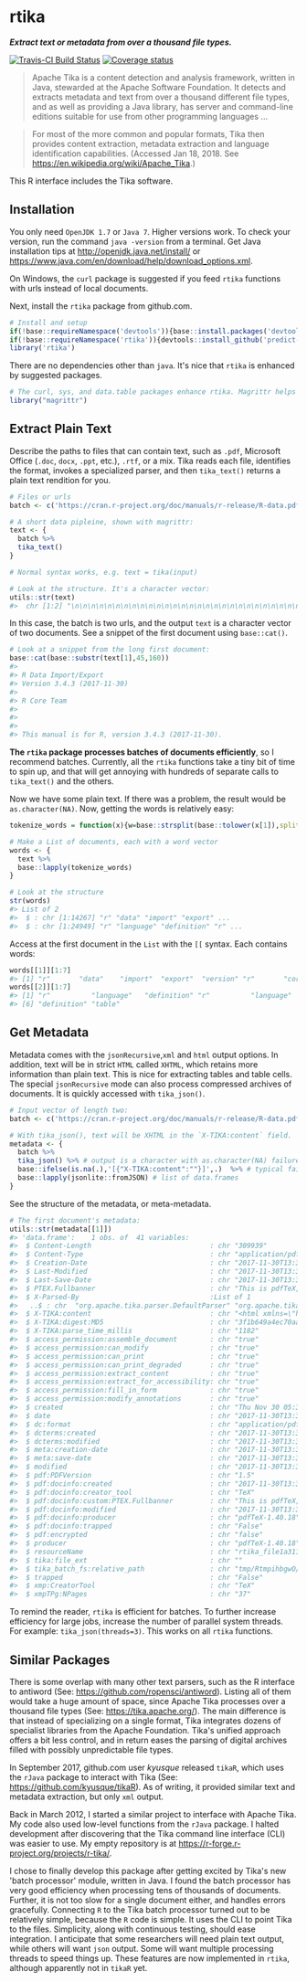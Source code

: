 
rtika
=====

***Extract text or metadata from over a thousand file types.***

[![Travis-CI Build Status](https://travis-ci.org/predict-r/rtika.svg?branch=master)](https://travis-ci.org/predict-r/rtika) [![Coverage status](https://codecov.io/gh/predict-r/rtika/branch/master/graph/badge.svg)](https://codecov.io/github/predict-r/rtika?branch=master)

> Apache Tika is a content detection and analysis framework, written in Java, stewarded at the Apache Software Foundation. It detects and extracts metadata and text from over a thousand different file types, and as well as providing a Java library, has server and command-line editions suitable for use from other programming languages ...

> For most of the more common and popular formats, Tika then provides content extraction, metadata extraction and language identification capabilities. (Accessed Jan 18, 2018. See <https://en.wikipedia.org/wiki/Apache_Tika>.)

This R interface includes the Tika software.

Installation
------------

You only need `OpenJDK 1.7` or `Java 7`. Higher versions work. To check your version, run the command `java -version` from a terminal. Get Java installation tips at <http://openjdk.java.net/install/> or <https://www.java.com/en/download/help/download_options.xml>.

On Windows, the `curl` package is suggested if you feed `rtika` functions with urls instead of local documents.

Next, install the `rtika` package from github.com.

``` r
# Install and setup
if(!base::requireNamespace('devtools')){base::install.packages('devtools',repos='https://cloud.r-project.org')};
if(!base::requireNamespace('rtika')){devtools::install_github('predict-r/rtika')};
library('rtika')  
```

There are no dependencies other than `java`. It's nice that `rtika` is enhanced by suggested packages.

``` r
# The curl, sys, and data.table packages enhance rtika. Magrittr helps document long pipelines.
library("magrittr")
```

Extract Plain Text
------------------

Describe the paths to files that can contain text, such as `.pdf`, Microsoft Office (`.doc`, `docx`, `.ppt`, etc.), `.rtf`, or a mix. Tika reads each file, identifies the format, invokes a specialized parser, and then `tika_text()` returns a plain text rendition for you.

``` r
# Files or urls
batch <- c('https://cran.r-project.org/doc/manuals/r-release/R-data.pdf','https://cran.r-project.org/doc/manuals/r-release/R-lang.html')

# A short data pipleine, shown with magrittr:
text <- {
  batch %>%
  tika_text() 
}

# Normal syntax works, e.g. text = tika(input)

# Look at the structure. It's a character vector:
utils::str(text)
#>  chr [1:2] "\n\n\n\n\n\n\n\n\n\n\n\n\n\n\n\n\n\n\n\n\n\n\n\n\n\n\n\n\n\n\n\n\n\n\n\n\n\n\n\n\n\n\n\n\nR Data Import/Export\"| __truncated__ ...
```

In this case, the batch is two urls, and the output `text` is a character vector of two documents. See a snippet of the first document using `base::cat()`.

``` r
# Look at a snippet from the long first document:
base::cat(base::substr(text[1],45,160)) 
#> 
#> R Data Import/Export
#> Version 3.4.3 (2017-11-30)
#> 
#> R Core Team
#> 
#> 
#> 
#> This manual is for R, version 3.4.3 (2017-11-30).
```

**The `rtika` package processes batches of documents efficiently**, so I recommend batches. Currently, all the `rtika` functions take a tiny bit of time to spin up, and that will get annoying with hundreds of separate calls to `tika_text()` and the others.

Now we have some plain text. If there was a problem, the result would be `as.character(NA)`. Now, getting the words is relatively easy:

``` r
tokenize_words = function(x){w=base::strsplit(base::tolower(x[1]),split='[^a-zA-Z]+')[[1]];w[w!='']}

# Make a List of documents, each with a word vector
words <- {
  text %>% 
  base::lapply(tokenize_words)
}

# Look at the structure
str(words)
#> List of 2
#>  $ : chr [1:14267] "r" "data" "import" "export" ...
#>  $ : chr [1:24949] "r" "language" "definition" "r" ...
```

Access at the first document in the `List` with the `[[` syntax. Each contains words:

``` r
words[[1]][1:7] 
#> [1] "r"       "data"    "import"  "export"  "version" "r"       "core"
words[[2]][1:7] 
#> [1] "r"          "language"   "definition" "r"          "language"  
#> [6] "definition" "table"
```

Get Metadata
------------

Metadata comes with the `jsonRecursive`,`xml` and `html` output options. In addition, text will be in strict `HTML` called `XHTML`, which retains more information than plain text. This is nice for extracting tables and table cells. The special `jsonRecursive` mode can also process compressed archives of documents. It is quickly accessed with `tika_json()`.

``` r
# Input vector of length two:
batch <- c('https://cran.r-project.org/doc/manuals/r-release/R-data.pdf','https://cran.r-project.org/doc/manuals/r-release/R-lang.html')

# With tika_json(), text will be XHTML in the `X-TIKA:content` field.
metadata <- {
  batch %>%
  tika_json() %>% # output is a character with as.character(NA) failures
  base::ifelse(is.na(.),'[{"X-TIKA:content":""}]',.)  %>% # typical failures handled
  base::lapply(jsonlite::fromJSON) # list of data.frames
}
```

See the structure of the metadata, or meta-metadata.

``` r
# The first document's metadata:
utils::str(metadata[[1]])
#> 'data.frame':    1 obs. of  41 variables:
#>  $ Content-Length                             : chr "309939"
#>  $ Content-Type                               : chr "application/pdf"
#>  $ Creation-Date                              : chr "2017-11-30T13:39:02Z"
#>  $ Last-Modified                              : chr "2017-11-30T13:39:02Z"
#>  $ Last-Save-Date                             : chr "2017-11-30T13:39:02Z"
#>  $ PTEX.Fullbanner                            : chr "This is pdfTeX, Version 3.14159265-2.6-1.40.18 (TeX Live 2017/Debian) kpathsea version 6.2.3"
#>  $ X-Parsed-By                                :List of 1
#>   ..$ : chr  "org.apache.tika.parser.DefaultParser" "org.apache.tika.parser.pdf.PDFParser"
#>  $ X-TIKA:content                             : chr "<html xmlns=\"http://www.w3.org/1999/xhtml\">\n<head>\n<meta name=\"date\" content=\"2017-11-30T13:39:02Z\" />\"| __truncated__
#>  $ X-TIKA:digest:MD5                          : chr "3f1b649a4ec70aaa4c2dad4eade8b430"
#>  $ X-TIKA:parse_time_millis                   : chr "1182"
#>  $ access_permission:assemble_document        : chr "true"
#>  $ access_permission:can_modify               : chr "true"
#>  $ access_permission:can_print                : chr "true"
#>  $ access_permission:can_print_degraded       : chr "true"
#>  $ access_permission:extract_content          : chr "true"
#>  $ access_permission:extract_for_accessibility: chr "true"
#>  $ access_permission:fill_in_form             : chr "true"
#>  $ access_permission:modify_annotations       : chr "true"
#>  $ created                                    : chr "Thu Nov 30 05:39:02 PST 2017"
#>  $ date                                       : chr "2017-11-30T13:39:02Z"
#>  $ dc:format                                  : chr "application/pdf; version=1.5"
#>  $ dcterms:created                            : chr "2017-11-30T13:39:02Z"
#>  $ dcterms:modified                           : chr "2017-11-30T13:39:02Z"
#>  $ meta:creation-date                         : chr "2017-11-30T13:39:02Z"
#>  $ meta:save-date                             : chr "2017-11-30T13:39:02Z"
#>  $ modified                                   : chr "2017-11-30T13:39:02Z"
#>  $ pdf:PDFVersion                             : chr "1.5"
#>  $ pdf:docinfo:created                        : chr "2017-11-30T13:39:02Z"
#>  $ pdf:docinfo:creator_tool                   : chr "TeX"
#>  $ pdf:docinfo:custom:PTEX.Fullbanner         : chr "This is pdfTeX, Version 3.14159265-2.6-1.40.18 (TeX Live 2017/Debian) kpathsea version 6.2.3"
#>  $ pdf:docinfo:modified                       : chr "2017-11-30T13:39:02Z"
#>  $ pdf:docinfo:producer                       : chr "pdfTeX-1.40.18"
#>  $ pdf:docinfo:trapped                        : chr "False"
#>  $ pdf:encrypted                              : chr "false"
#>  $ producer                                   : chr "pdfTeX-1.40.18"
#>  $ resourceName                               : chr "rtika_file1a311eba1712"
#>  $ tika:file_ext                              : chr ""
#>  $ tika_batch_fs:relative_path                : chr "tmp/RtmpihbgwO/rtika_file1a311eba1712"
#>  $ trapped                                    : chr "False"
#>  $ xmp:CreatorTool                            : chr "TeX"
#>  $ xmpTPg:NPages                              : chr "37"
```

To remind the reader, `rtika` is efficient for batches. To further increase efficiency for large jobs, increase the number of parallel system threads. For example: `tika_json(threads=3)`. This works on all `rtika` functions.

Similar Packages
----------------

There is some overlap with many other text parsers, such as the R interface to antiword (See: <https://github.com/ropensci/antiword>). Listing all of them would take a huge amount of space, since Apache Tika processes over a thousand file types (See: <https://tika.apache.org/>). The main difference is that instead of specializing on a single format, Tika integrates dozens of specialist libraries from the Apache Foundation. Tika's unified approach offers a bit less control, and in return eases the parsing of digital archives filled with possibly unpredictable file types.

In September 2017, github.com user *kyusque* released `tikaR`, which uses the `rJava` package to interact with Tika (See: <https://github.com/kyusque/tikaR>). As of writing, it provided similar text and metadata extraction, but only `xml` output.

Back in March 2012, I started a similar project to interface with Apache Tika. My code also used low-level functions from the `rJava` package. I halted development after discovering that the Tika command line interface (CLI) was easier to use. My empty repository is at <https://r-forge.r-project.org/projects/r-tika/>.

I chose to finally develop this package after getting excited by Tika's new 'batch processor' module, written in Java. I found the batch processor has very good efficiency when processing tens of thousands of documents. Further, it is not too slow for a single document either, and handles errors gracefully. Connecting `R` to the Tika batch processor turned out to be relatively simple, because the `R` code is simple. It uses the CLI to point Tika to the files. Simplicity, along with continuous testing, should ease integration. I anticipate that some researchers will need plain text output, while others will want `json` output. Some will want multiple processing threads to speed things up. These features are now implemented in `rtika`, although apparently not in `tikaR` yet.
